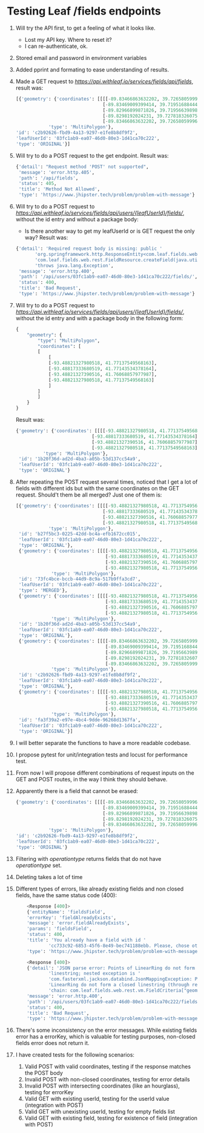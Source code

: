 # Testing Leaf /fields endpoints

1. Will try the API first, to get a feeling of what it looks like.
   - Lost my API key. Where to reset it?
   - I can re-authenticate, ok.

2. Stored email and password in environment variables

3. Added pprint and formating to ease understanding of results.

4. Made a GET request to *https://api.withleaf.io/services/fields/api/fields*, result was:
    ```python
    [{'geometry': {'coordinates': [[[[-89.83466863632202, 39.726580599966866],
                                    [-89.83469009399414, 39.71951688444436],
                                    [-89.82966899871826, 39.71956639898719],
                                    [-89.8298192024231, 39.7278183260755],
                                    [-89.83466863632202, 39.726580599966866]]]],
                'type': 'MultiPolygon'},
    'id': 'c2b92626-fbd9-4a13-9297-e1fe8b8df9f2',
    'leafUserId': '03fc1ab9-ea07-46d0-80e3-1d41ca70c222',
    'type': 'ORIGINAL'}]
    ```

5. Will try to do a POST request to the get endpoint. Result was:
    ```python
    {'detail': "Request method 'POST' not supported",
     'message': 'error.http.405',
     'path': '/api/fields',
     'status': 405,
     'title': 'Method Not Allowed',
     'type': 'https://www.jhipster.tech/problem/problem-with-message'}
    ```


6. Will try to do a POST request to *https://api.withleaf.io/services/fields/api/users/{leafUserId}/fields/*, without the id entry and without a package body:
   - Is there another way to get my leafUserId or is GET request the only way?
    Result was:
    ```python
    {'detail': 'Required request body is missing: public '
           'org.springframework.http.ResponseEntity<com.leaf.fields.web.rest.vm.FieldVm> '
           'com.leaf.fields.web.rest.FieldResource.createField(java.util.UUID,com.leaf.fields.web.rest.vm.FieldCriteria) '
           'throws java.lang.Exception',
     'message': 'error.http.400',
     'path': '/api/users/03fc1ab9-ea07-46d0-80e3-1d41ca70c222/fields/',
     'status': 400,
     'title': 'Bad Request',
     'type': 'https://www.jhipster.tech/problem/problem-with-message'}
    ```

7. Will try to do a POST request to *https://api.withleaf.io/services/fields/api/users/{leafUserId}/fields/*, without the id entry and with a package body in the following form:
    ```python
    {
        "geometry": {
            "type": "MultiPolygon",
            "coordinates": [
            [
                [
                [-93.48821327980518, 41.77137549568163],
                [-93.48817333680519, 41.77143534378164],
                [-93.48821327390516, 41.76068857977987],
                [-93.48821327980518, 41.77137549568163]
                ]
            ]
            ]
        }
    }
    ```
    Result was:
    ```python
    {'geometry': {'coordinates': [[[[-93.48821327980518, 41.77137549568163],
                                [-93.48817333680519, 41.77143534378164],
                                [-93.48821327390516, 41.76068857977987],
                                [-93.48821327980518, 41.77137549568163]]]],
              'type': 'MultiPolygon'},
     'id': '1b20f36d-ad2d-4ba3-a05b-53d137cc54a9',
     'leafUserId': '03fc1ab9-ea07-46d0-80e3-1d41ca70c222',
     'type': 'ORIGINAL'}
    ```

8. After repeating the POST request several times, noticed that I get a lot of fields with different ids but with the same coordinates on the GET request. Should't them be all merged? Just one of them is:
    ```python
    [{'geometry': {'coordinates': [[[[-93.48821327980518, 41.77137549568163],
                                    [-93.48817333680519, 41.77143534378164],
                                    [-93.48821327390516, 41.76068857977987],
                                    [-93.48821327980518, 41.77137549568163]]]],
                'type': 'MultiPolygon'},
     'id': 'b27f5bc3-0225-42dd-bc4a-efb1672cc015',
     'leafUserId': '03fc1ab9-ea07-46d0-80e3-1d41ca70c222',
     'type': 'ORIGINAL'},
     {'geometry': {'coordinates': [[[[-93.48821327980518, 41.77137549568163],
                                     [-93.48817333680519, 41.77143534378164],
                                     [-93.48821327390516, 41.76068857977987],
                                     [-93.48821327980518, 41.77137549568163]]]],
                 'type': 'MultiPolygon'},
     'id': '73fc4bce-bccb-44d9-8c9a-517b9ffa3cd7',
     'leafUserId': '03fc1ab9-ea07-46d0-80e3-1d41ca70c222',
     'type': 'MERGED'},
     {'geometry': {'coordinates': [[[[-93.48821327980518, 41.77137549568163],
                                     [-93.48817333680519, 41.77143534378164],
                                     [-93.48821327390516, 41.76068857977987],
                                     [-93.48821327980518, 41.77137549568163]]]],
                 'type': 'MultiPolygon'},
     'id': '1b20f36d-ad2d-4ba3-a05b-53d137cc54a9',
     'leafUserId': '03fc1ab9-ea07-46d0-80e3-1d41ca70c222',
     'type': 'ORIGINAL'},
     {'geometry': {'coordinates': [[[[-89.83466863632202, 39.726580599966866],
                                     [-89.83469009399414, 39.71951688444436],
                                     [-89.82966899871826, 39.71956639898719],
                                     [-89.8298192024231, 39.7278183260755],
                                     [-89.83466863632202, 39.726580599966866]]]],
                 'type': 'MultiPolygon'},
     'id': 'c2b92626-fbd9-4a13-9297-e1fe8b8df9f2',
     'leafUserId': '03fc1ab9-ea07-46d0-80e3-1d41ca70c222',
     'type': 'ORIGINAL'},
     {'geometry': {'coordinates': [[[[-93.48821327980518, 41.77137549568163],
                                     [-93.48817333680519, 41.77143534378164],
                                     [-93.48821327390516, 41.76068857977987],
                                     [-93.48821327980518, 41.77137549568163]]]],
                 'type': 'MultiPolygon'},
     'id': 'fa3f39a2-e97e-4bc4-9dde-96268d1367fa',
     'leafUserId': '03fc1ab9-ea07-46d0-80e3-1d41ca70c222',
     'type': 'ORIGINAL'}]
    ```

9. I will better separate the functions to have a more readable codebase.
10. I propose pytest for unit/integration tests and locust for performance test. 
11. From now I will propose different combinations of request inputs on the GET and POST routes, in the way I think they should behave.
12. Apparently there is a field that cannot be erased:
    ```python
    {'geometry': {'coordinates': [[[[-89.83466863632202, 39.726580599966866],
                                    [-89.83469009399414, 39.71951688444436],
                                    [-89.82966899871826, 39.71956639898719],
                                    [-89.8298192024231, 39.7278183260755],
                                    [-89.83466863632202, 39.726580599966866]]]],
                'type': 'MultiPolygon'},
    'id': 'c2b92626-fbd9-4a13-9297-e1fe8b8df9f2',
    'leafUserId': '03fc1ab9-ea07-46d0-80e3-1d41ca70c222',
    'type': 'ORIGINAL'}
    ```
13. Filtering with *operationtype* returns fields that do not have *operationtype* set.

14. Deleting takes a lot of time
15. Different types of errors, like already existing fields and non closed fields, have the same status code (400):
    ```python
        <Response [400]>
        {'entityName': 'fieldsField',
        'errorKey': 'fieldAlreadyExists',
        'message': 'error.fieldAlreadyExists',
        'params': 'fieldsField',
        'status': 400,
        'title': 'You already have a field with id '
                'cc733c92-6853-45f6-8e49-bec741188ebb. Please, chose other id',
        'type': 'https://www.jhipster.tech/problem/problem-with-message'}
    ```
    ```python
        <Response [400]>
        {'detail': 'JSON parse error: Points of LinearRing do not form a closed '
                'linestring; nested exception is '
                'com.fasterxml.jackson.databind.JsonMappingException: Points of '
                'LinearRing do not form a closed linestring (through reference '
                'chain: com.leaf.fields.web.rest.vm.FieldCriteria["geometry"])',
        'message': 'error.http.400',
        'path': '/api/users/03fc1ab9-ea07-46d0-80e3-1d41ca70c222/fields/',
        'status': 400,
        'title': 'Bad Request',
        'type': 'https://www.jhipster.tech/problem/problem-with-message'}
    ```
16. There's some inconsistency on the error messages. While existing fields error has a errorKey, which is valuable for testing purposes, non-closed fields error does not return it.
17. I have created tests for the following scenarios:
    1.  Valid POST with valid coordinates, testing if the response matches the POST body
    2.  Invalid POST with non-closed coordinates, testing for error details
    3.  Invalid POST with intersecting coordinates (like an hourglass), testing for errorKey
    4.  Valid GET with existing userId, testing for the userId value (integration with POST)
    5.  Valid GET with unexisting userId, testing for empty fields list
    6.  Valid GET with existing field, testing for existence of field (integration with POST)